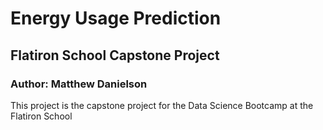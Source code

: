 # Energy Usage Prediction

## Flatiron School Capstone Project

### Author: Matthew Danielson
This project is the capstone project for the Data Science Bootcamp at the Flatiron School  
